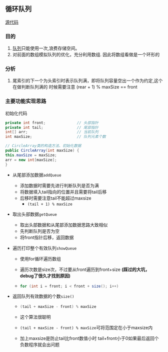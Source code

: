 

## 循环队列

[源代码](../../src/dataStructure/QueueS/CircleArrayQueueDemo.java)

### 目的
1. [队列](ArrayQueue.md)只能使用一次,浪费存储空间。
2. 对前面的数组模拟队列的优化，充分利用数组. 因此将数组看做是一个环形的

### 分析
1. 尾索引的下一个为头索引时表示队列满，即将队列容量空出一个作为约定,这个在做判断队列满的 时候需要注意 (rear + 1) % maxSize == front

### 主要功能实现思路

初始化代码

```java
private int front;              // 头部指针
private int tail;               // 尾部指针
int[] arr;                      // 当前队列
int maxSize;                    // 队列元素个数

// CircleArray类的构造方法、初始化数据
public CircleArray(int maxSize) {
this.maxSize = maxSize;
arr = new int[maxSize];
}
```

* 从尾部添加数据`addQueue`

  * 添加数据时需要先进行判断队列是否为满
  * 将数据填入tail指向的位置并且需要将tail后移
  * 后移时需要注意tail不能超过maxsize 
    * `(tail + 1) % maxSize`

* 取出头部数据`getQueue`

  * 取出头部数据和从尾部添加数据思路大致相似
  * 先判断队列是否为空
  * 将front指针后移，返回数据

* 遍历打印整个有效队列`showQueue`

  * 使用for循环遍历数组

  * 遍历次数是size次，不过要从front遍历到front+size  **(踩过的大坑，debug了很久才找到原因)**

  * ```java
    for (int i = front; i < front + size(); i++)
    ```

* 返回队列有效数据的个数`size()`

  * ```java
    (tail + maxSize - front) % maxSize
    ```

  * 这个算法很聪明

  * `(tail + maxSize - front) % maxSize`可将范围定在小于maxsize内

  * 加上maxsize是防止tail比front数值小时 tail+front小于0如果最后返回个负数程序就会出问题